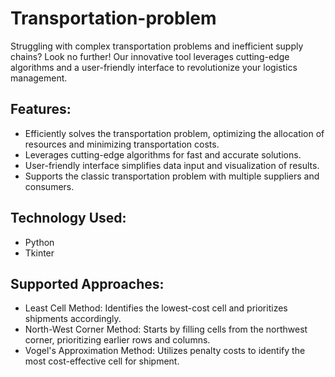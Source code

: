# Transportation-problem
Struggling with complex transportation problems and inefficient supply chains? Look no further! Our innovative tool leverages cutting-edge algorithms and a user-friendly interface to revolutionize your logistics management.

## Features:

- Efficiently solves the transportation problem, optimizing the allocation of resources and minimizing transportation costs.
- Leverages cutting-edge algorithms for fast and accurate solutions.
- User-friendly interface simplifies data input and visualization of results.
- Supports the classic transportation problem with multiple suppliers and consumers.

## Technology Used:

- Python
- Tkinter

## Supported Approaches:

- Least Cell Method: Identifies the lowest-cost cell and prioritizes shipments accordingly.
- North-West Corner Method: Starts by filling cells from the northwest corner, prioritizing earlier rows and columns.
- Vogel's Approximation Method: Utilizes penalty costs to identify the most cost-effective cell for shipment.
